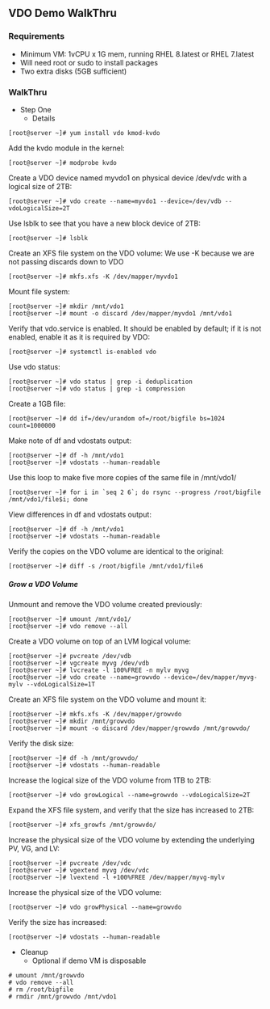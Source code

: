 ## VDO Demo WalkThru

### Requirements
* Minimum VM: 1vCPU x 1G mem, running RHEL 8.latest or RHEL 7.latest
* Will need root or sudo to install packages
* Two extra disks (5GB sufficient)

### WalkThru
* Step One
  * Details
```
[root@server ~]# yum install vdo kmod-kvdo
```
Add the kvdo module in the kernel:
```
[root@server ~]# modprobe kvdo
```

Create a VDO device named myvdo1 on physical device /dev/vdc with a logical size of 2TB:
```
[root@server ~]# vdo create --name=myvdo1 --device=/dev/vdb --vdoLogicalSize=2T
```
Use lsblk to see that you have a new block device of 2TB:
```
[root@server ~]# lsblk
```

Create an XFS file system on the VDO volume:
We use -K because we are not passing discards down to VDO
```
[root@server ~]# mkfs.xfs -K /dev/mapper/myvdo1
```
Mount file system:
```
[root@server ~]# mkdir /mnt/vdo1
[root@server ~]# mount -o discard /dev/mapper/myvdo1 /mnt/vdo1
```

Verify that vdo.service is enabled. It should be enabled by default; if it is not enabled, enable it as it is required by VDO:
```
[root@server ~]# systemctl is-enabled vdo
```

Use vdo status:
```
[root@server ~]# vdo status | grep -i deduplication
[root@server ~]# vdo status | grep -i compression
```

Create a 1GB file:
```
[root@server ~]# dd if=/dev/urandom of=/root/bigfile bs=1024 count=1000000
```

Make note of df and vdostats output:
```
[root@server ~]# df -h /mnt/vdo1
[root@server ~]# vdostats --human-readable
```

Use this loop to make five more copies of the same file in /mnt/vdo1/
```
[root@server ~]# for i in `seq 2 6`; do rsync --progress /root/bigfile /mnt/vdo1/file$i; done
```

View differences in df and vdostats output:
```
[root@server ~]# df -h /mnt/vdo1
[root@server ~]# vdostats --human-readable
```

Verify the copies on the VDO volume are identical to the original:
```
[root@server ~]# diff -s /root/bigfile /mnt/vdo1/file6
```

##### Grow a VDO Volume
Unmount and remove the VDO volume created previously:
```
[root@server ~]# umount /mnt/vdo1/
[root@server ~]# vdo remove --all
```
Create a VDO volume on top of an LVM logical volume:
```
[root@server ~]# pvcreate /dev/vdb
[root@server ~]# vgcreate myvg /dev/vdb
[root@server ~]# lvcreate -l 100%FREE -n mylv myvg
[root@server ~]# vdo create --name=growvdo --device=/dev/mapper/myvg-mylv --vdoLogicalSize=1T
```
Create an XFS file system on the VDO volume and mount it:
```
[root@server ~]# mkfs.xfs -K /dev/mapper/growvdo
[root@server ~]# mkdir /mnt/growvdo
[root@server ~]# mount -o discard /dev/mapper/growvdo /mnt/growvdo/
```
Verify the disk size:
```
[root@server ~]# df -h /mnt/growvdo/
[root@server ~]# vdostats --human-readable
```
Increase the logical size of the VDO volume from 1TB to 2TB:
```
[root@server ~]# vdo growLogical --name=growvdo --vdoLogicalSize=2T
```
Expand the XFS file system, and verify that the size has increased to 2TB:
```
[root@server ~]# xfs_growfs /mnt/growvdo/
```
Increase the physical size of the VDO volume by extending the underlying PV, VG, and LV:
```
[root@server ~]# pvcreate /dev/vdc
[root@server ~]# vgextend myvg /dev/vdc
[root@server ~]# lvextend -l +100%FREE /dev/mapper/myvg-mylv
```
Increase the physical size of the VDO volume:
```
[root@server ~]# vdo growPhysical --name=growvdo
```
Verify the size has increased:
```
[root@server ~]# vdostats --human-readable
```

* Cleanup
  * Optional if demo VM is disposable
```
# umount /mnt/growvdo
# vdo remove --all
# rm /root/bigfile
# rmdir /mnt/growvdo /mnt/vdo1
```
